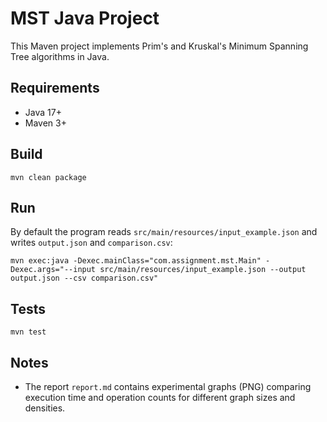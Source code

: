 
# MST Java Project

This Maven project implements Prim's and Kruskal's Minimum Spanning Tree algorithms in Java.

## Requirements
- Java 17+
- Maven 3+

## Build
```
mvn clean package
```

## Run
By default the program reads `src/main/resources/input_example.json` and writes `output.json` and `comparison.csv`:
```
mvn exec:java -Dexec.mainClass="com.assignment.mst.Main" -Dexec.args="--input src/main/resources/input_example.json --output output.json --csv comparison.csv"
```

## Tests
```
mvn test
```

## Notes
- The report `report.md` contains experimental graphs (PNG) comparing execution time and operation counts for different graph sizes and densities.
